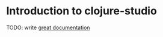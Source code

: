 # Introduction to clojure-studio

TODO: write [great documentation](http://jacobian.org/writing/what-to-write/)
